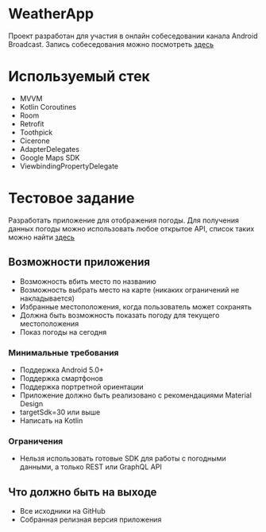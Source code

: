 # WeatherApp

Проект разработан для участия в онлайн собеседовании канала Android Broadcast.
Запись собеседования можно посмотреть [здесь](https://youtu.be/FdoiaitKTBs)

# Используемый стек

- MVVM
- Kotlin Coroutines
- Room
- Retrofit
- Toothpick
- Cicerone
- AdapterDelegates
- Google Maps SDK
- ViewbindingPropertyDelegate

# Тестовое задание
Разработать приложение для отображения погоды. Для получения данных погоды можно использовать любое открытое API, список таких можно найти [здесь](https://github.com/public-apis/public-apis#weather)

## Возможности приложения

- Возможность вбить место по названию
- Возможность выбрать место на карте (никаких ограничений не накладывается)
- Избранные местоположения, когда пользователь может сохранять
- Должна быть возможность показать погоду для текущего местоположения
- Показ погоды на сегодня

### Минимальные требования

- Поддержка Android 5.0+
- Поддержка смартфонов
- Поддержка портретной ориентации
- Приложение должно быть реализовано с рекомендациями Material Design
- targetSdk=30 или выше
- Написать на Kotlin

### Ограничения

- Нельзя использовать готовые SDK для работы с погодными данными, а только REST или GraphQL API

## Что должно быть на выходе

- Все исходники на GitHub
- Собранная релизная версия приложения

